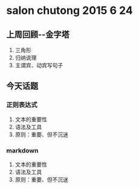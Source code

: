 # salon chutong 2015 6 24

## 上周回顾--金字塔
1. 三角形
2. 归纳说理
3. 主谓宾、动宾写句子

## 今天话题

### 正则表达式
1. 文本的重要性
2. 语法及工具
3. 原则：重要、但不沉迷

### markdown
1. 文本的重要性
2. 语法及工具
3. 原则：重要、但不沉迷

